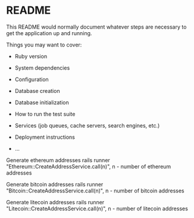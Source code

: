 # README

This README would normally document whatever steps are necessary to get the
application up and running.

Things you may want to cover:

* Ruby version

* System dependencies

* Configuration

* Database creation

* Database initialization

* How to run the test suite

* Services (job queues, cache servers, search engines, etc.)

* Deployment instructions

* ...

Generate ethereum addresses
rails runner "Ethereum::CreateAddressService.call(n)", n - number of ethereum addresses

Generate bitcoin addresses
rails runner "Bitcoin::CreateAddressService.call(n)", n - number of bitcoin addresses

Generate litecoin addresses
rails runner "Litecoin::CreateAddressService.call(n)", n - number of litecoin addresses

